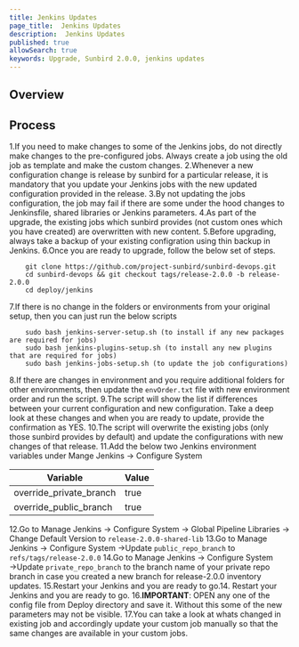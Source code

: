 ```yaml
---
title: Jenkins Updates
page_title:  Jenkins Updates
description:  Jenkins Updates
published: true
allowSearch: true
keywords: Upgrade, Sunbird 2.0.0, jenkins updates
---
```

## Overview


## Process

1.If you need to make changes to some of the Jenkins jobs, do not directly make changes to the pre-configured jobs. Always create a job using the old job as template and make the custom changes.
2.Whenever a new configuration change is release by sunbird for a particular release, it is mandatory that you update your Jenkins jobs with the new updated configuration provided in the release.
3.By not updating the jobs configuration, the job may fail if there are some under the hood changes to Jenkinsfile, shared libraries or Jenkins parameters.
4.As part of the upgrade, the existing jobs which sunbird provides (not custom ones which you have created) are overwritten with new content.
5.Before upgrading, always take a backup of your existing configration using thin backup in Jenkins.
6.Once you are ready to upgrade, follow the below set of steps.


        git clone https://github.com/project-sunbird/sunbird-devops.git
        cd sunbird-devops && git checkout tags/release-2.0.0 -b release-2.0.0
        cd deploy/jenkins


7.If there is no change in the folders or environments from your original setup, then you can just run the below scripts

        sudo bash jenkins-server-setup.sh (to install if any new packages are required for jobs)
        sudo bash jenkins-plugins-setup.sh (to install any new plugins that are required for jobs)
        sudo bash jenkins-jobs-setup.sh (to update the job configurations)

8.If there are changes in environment and you require additional folders for other environments, then update the `envOrder.txt` file with new environment order and run the script.
9.The script will show the list if differences between your current configuration and new configuration. Take a deep look at these changes and when you are ready to update, provide the confirmation as YES.
10.The script will overwrite the existing jobs (only those sunbird provides by default) and update the configurations with new changes of that release.
11.Add the below two Jenkins environment variables under Mange Jenkins → Configure System

|Variable | Value |
|----------|-------|
| override_private_branch |	true |
| override_public_branch | true |

12.Go to Manage Jenkins → Configure System → Global Pipeline Libraries → Change Default Version to `release-2.0.0-shared-lib`
13.Go to Manage Jenkins → Configure System →Update `public_repo_branch` to `refs/tags/release-2.0.0`
14.Go to Manage Jenkins → Configure System →Update `private_repo_branch` to the branch name of your private repo branch in case you created a new branch for release-2.0.0 inventory updates.
15.Restart your Jenkins and you are ready to go.14. Restart your Jenkins and you are ready to go.
16.**IMPORTANT**: OPEN any one of the config file from Deploy directory and save it. Without this some of the new parameters may not be visible.
17.You can take a look at whats changed in existing job and accordingly update your custom job manually so that the same changes are available in your custom jobs.